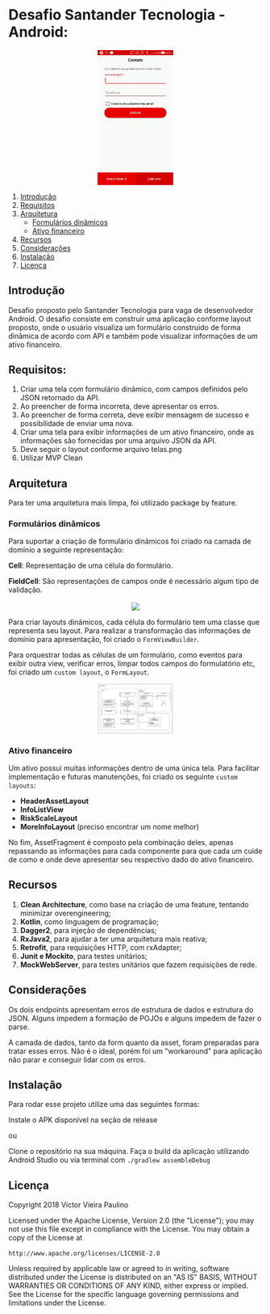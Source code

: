 # Desafio Santander Tecnologia - Android:

<p align="center">
  <img src="images/app.gif" align="center" width=150>
</p>

1. [Introdução](#introduction) 
2. [Requisitos](#requirements) 
3. [Arquitetura](#architecture) 
   * [Formulários dinâmicos](#form) 
   * [Ativo financeiro](#asset) 
4. [Recursos](#resources)
5. [Considerações](#considerations)
5. [Instalação](#setup)  
6. [Licença](#license)
<a name="introduction" />

## Introdução

Desafio proposto pelo Santander Tecnologia para vaga de desenvolvedor Android. O desafio consiste em construir uma aplicação conforme layout proposto, onde o usuário visualiza um formulário construido de forma dinâmica de acordo com API e também pode visualizar informações de um ativo financeiro.
<a name="requirements" />

## Requisitos:

1. Criar uma tela com formulário dinâmico, com campos definidos pelo JSON retornado da API.
2. Ao preencher de forma incorreta, deve apresentar os erros.
3. Ao preencher de forma correta, deve exibir mensagem de sucesso e possibilidade de enviar uma nova.
4. Criar uma tela para exibir informações de um ativo financeiro, onde as informações são fornecidas por uma arquivo JSON da API.
5. Deve seguir o layout conforme arquivo telas.png
6. Utilizar MVP Clean
<a name="architecture" />

## Arquitetura

Para ter uma arquitetura mais limpa, foi utilizado package by feature. 
<a name="form" />

### Formulários dinâmicos

Para suportar a criação de formulário dinâmicos foi criado na camada de domínio a seguinte representação:

**Cell**: Representação de uma célula do formulário. 

**FieldCell**: São representações de campos onde é necessário algum tipo de validação. 

<p align="center">
  <img src="images/cell_domain_layer.jpeg" align="center" width=150>
</p>

Para criar layouts dinâmicos, cada célula do formulário tem uma classe que representa seu layout. Para realizar a transformação das informações de domínio para apresentação, foi criado o ```FormViewBuilder```.

Para orquestrar todas as células de um formulário, como eventos para exibir outra view, verificar erros, limpar todos campos do formulatório etc, foi criado um ```custom layout```, o ```FormLayout```.

<p align="center">
  <img src="images/cell_presentation_layer.jpeg" align="center" width=150>
</p>
<a name="asset" />

### Ativo financeiro

Um ativo possui muitas informações dentro de uma única tela. Para facilitar implementação e futuras manutenções, foi criado os seguinte ```custom layouts```:

* **HeaderAssetLayout**
* **InfoListView**
* **RiskScaleLayout**
* **MoreInfoLayout** (preciso encontrar um nome melhor)

No fim, AssetFragment é composto pela combinação deles, apenas repassando as informações para cada componente para que cada um cuide de como e onde deve apresentar seu respectivo dado do ativo financeiro.
<a name="resources" />

## Recursos

 1. **Clean Architecture**, como base na criação de uma feature, tentando minimizar overengineering;
 2. **Kotlin**, como linguagem de programação;
 3. **Dagger2**, para injeção de dependências;
 4. **RxJava2**, para ajudar a ter uma arquitetura mais reativa;
 5. **Retrofit**, para requisições HTTP, com rxAdapter;
 6. **Junit e Mockito**, para testes unitários;
 7. **MockWebServer**, para testes unitários que fazem requisições de rede.
<a name="considerations" />
 
## Considerações

Os dois endpoints apresentam erros de estrutura de dados e estrutura do JSON. Alguns impedem a formação de POJOs e alguns impedem de fazer o parse. 

A camada de dados, tanto da form quanto da asset, foram preparadas para tratar esses erros. Não é o ideal, porém foi um "workaround" para aplicação não parar e conseguir lidar com os erros.
<a name="setup" />

## Instalação

Para rodar esse projeto utilize uma das seguintes formas:

Instale o APK disponível na seção de release

ou

Clone o repositório na sua máquina.
Faça o build da aplicação utilizando Android Studio ou via terminal com ```./gradlew assembleDebug```

<a name="license" />

## Licença
<aside class="notice">
  
Copyright 2018 Victor Vieira Paulino

Licensed under the Apache License, Version 2.0 (the "License");
you may not use this file except in compliance with the License.
You may obtain a copy of the License at

    http://www.apache.org/licenses/LICENSE-2.0

Unless required by applicable law or agreed to in writing, software
distributed under the License is distributed on an "AS IS" BASIS,
WITHOUT WARRANTIES OR CONDITIONS OF ANY KIND, either express or implied.
See the License for the specific language governing permissions and
limitations under the License.

</aside>
